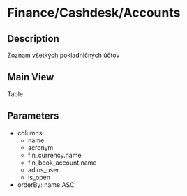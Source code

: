 # Finance/Cashdesk/Accounts

## Description

Zoznam všetkých pokladničných účtov
## Main View

Table

## Parameters

* columns:
  * name
  * acronym
  * fin_currency.name
  * fin_book_account.name
  * adios_user
  * is_open
* orderBy: name ASC
